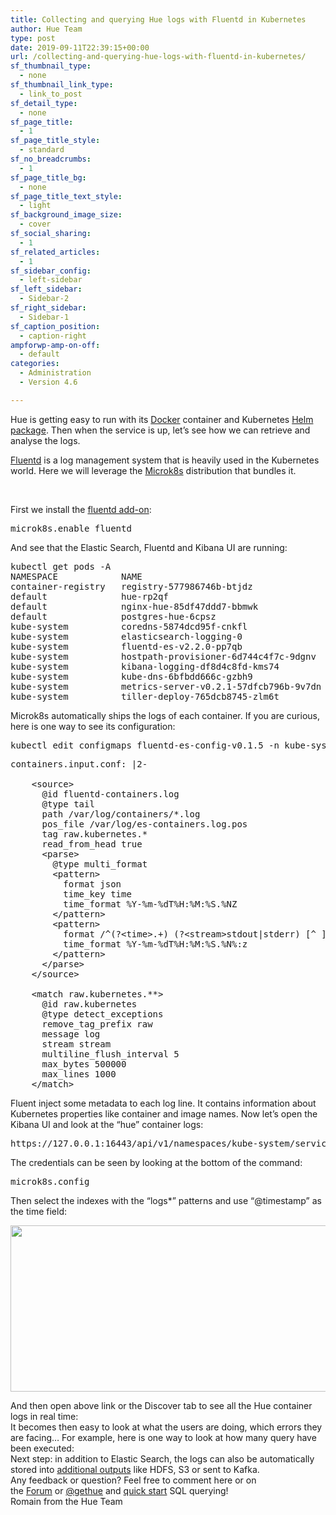 ```yaml
---
title: Collecting and querying Hue logs with Fluentd in Kubernetes
author: Hue Team
type: post
date: 2019-09-11T22:39:15+00:00
url: /collecting-and-querying-hue-logs-with-fluentd-in-kubernetes/
sf_thumbnail_type:
  - none
sf_thumbnail_link_type:
  - link_to_post
sf_detail_type:
  - none
sf_page_title:
  - 1
sf_page_title_style:
  - standard
sf_no_breadcrumbs:
  - 1
sf_page_title_bg:
  - none
sf_page_title_text_style:
  - light
sf_background_image_size:
  - cover
sf_social_sharing:
  - 1
sf_related_articles:
  - 1
sf_sidebar_config:
  - left-sidebar
sf_left_sidebar:
  - Sidebar-2
sf_right_sidebar:
  - Sidebar-1
sf_caption_position:
  - caption-right
ampforwp-amp-on-off:
  - default
categories:
  - Administration
  - Version 4.6

---
```

Hue is getting easy to run with its [Docker][1] container and Kubernetes [Helm package][2]. Then when the service is up, let&#8217;s see how we can retrieve and analyse the logs.

[Fluentd][3] is a log management system that is heavily used in the Kubernetes world. Here we will leverage the [Microk8s][4] distribution that bundles it.

&nbsp;

First we install the [fluentd add-on][5]:

<pre class="brush: bash; title: ; notranslate" title="">microk8s.enable fluentd
</pre>

And see that the Elastic Search, Fluentd and Kibana UI are running:

<pre class="brush: bash; title: ; notranslate" title="">kubectl get pods -A
NAMESPACE            NAME                                     READY   STATUS    RESTARTS   AGE
container-registry   registry-577986746b-btjdz                1/1     Running   299        96d
default              hue-rp2qf                                1/1     Running   69         32d
default              nginx-hue-85df47ddd7-bbmwk               1/1     Running   129        48d
default              postgres-hue-6cpsz                       1/1     Running   72         32d
kube-system          coredns-5874dcd95f-cnkfl                 1/1     Running   239        84d
kube-system          elasticsearch-logging-0                  1/1     Running   117        47d
kube-system          fluentd-es-v2.2.0-pp7qb                  1/1     Running   401        33d
kube-system          hostpath-provisioner-6d744c4f7c-9dgnv    1/1     Running   123        47d
kube-system          kibana-logging-df8d4c8fd-kms74           1/1     Running   169        57d
kube-system          kube-dns-6bfbdd666c-gzbh9                3/3     Running   369        47d
kube-system          metrics-server-v0.2.1-57dfcb796b-9v7dn   2/2     Running   832        114d
kube-system          tiller-deploy-765dcb8745-zlm6t           1/1     Running   382        106d
</pre>

Microk8s automatically ships the logs of each container. If you are curious, here is one way to see its configuration:

<pre class="brush: bash; title: ; notranslate" title="">kubectl edit configmaps fluentd-es-config-v0.1.5 -n kube-system
</pre>

<pre class="brush: bash; title: ; notranslate" title="">containers.input.conf: |2-

    &lt;source&gt;
      @id fluentd-containers.log
      @type tail
      path /var/log/containers/*.log
      pos_file /var/log/es-containers.log.pos
      tag raw.kubernetes.*
      read_from_head true
      &lt;parse&gt;
        @type multi_format
        &lt;pattern&gt;
          format json
          time_key time
          time_format %Y-%m-%dT%H:%M:%S.%NZ
        &lt;/pattern&gt;
        &lt;pattern&gt;
          format /^(?&lt;time&gt;.+) (?&lt;stream&gt;stdout|stderr) [^ ]* (?&lt;log&gt;.*)$/
          time_format %Y-%m-%dT%H:%M:%S.%N%:z
        &lt;/pattern&gt;
      &lt;/parse&gt;
    &lt;/source&gt;

    &lt;match raw.kubernetes.**&gt;
      @id raw.kubernetes
      @type detect_exceptions
      remove_tag_prefix raw
      message log
      stream stream
      multiline_flush_interval 5
      max_bytes 500000
      max_lines 1000
    &lt;/match&gt;
</pre>

Fluent inject some metadata to each log line. It contains information about Kubernetes properties like container and image names. Now let&#8217;s open the Kibana UI and look at the &#8220;hue&#8221; container logs:

<pre class="brush: bash; title: ; notranslate" title="">https://127.0.0.1:16443/api/v1/namespaces/kube-system/services/kibana-logging/proxy/app/kibana#/discover?_g=(refreshInterval:(display:Off,pause:!f,value:0),time:(from:now%2Fd,mode:quick,to:now%2Fd))&_a=(columns:!(log),filters:!(('$state':(store:appState),meta:(alias:!n,disabled:!f,index:b51668f0-a9aa-11e9-afc4-53db22981ed0,key:kubernetes.container_name,negate:!f,params:(query:hue,type:phrase),type:phrase,value:hue),query:(match:(kubernetes.container_name:(query:hue,type:phrase))))),index:b51668f0-a9aa-11e9-afc4-53db22981ed0,interval:auto,query:(language:lucene,query:''),sort:!('@timestamp',desc))
</pre>

The credentials can be seen by looking at the bottom of the command:

<pre class="brush: bash; title: ; notranslate" title="">microk8s.config
</pre>

Then select the indexes with the &#8220;logs*&#8221; patterns and use &#8220;@timestamp&#8221; as the time field:

[<img class="alignnone wp-image-6081" src="https://cdn.gethue.com/uploads/2019/09/es_index_pattern.png" alt="" width="509" height="266" />][6]



<div>
  And then open above link or the Discover tab to see all the Hue container logs in real time:
</div>



<div>
</div>

<div>
  <a href="https://cdn.gethue.com/uploads/2019/09/es_container_hue.png"><img class="alignnone wp-image-6080" src="https://cdn.gethue.com/uploads/2019/09/es_container_hue.png" alt="" /></a>
</div>



<div>
  It becomes then easy to look at what the users are doing, which errors they are facing&#8230; For example, here is one way to look at how many query have been executed:
</div>



<div>
</div>

<div>
  <a href="https://cdn.gethue.com/uploads/2019/09/es_search_hits.png"><img class="alignnone wp-image-6079" src="https://cdn.gethue.com/uploads/2019/09/es_search_hits.png" alt="" /></a>
</div>



<div>
  Next step: in addition to Elastic Search, the logs can also be automatically stored into <a href="https://docs.fluentd.org/output">additional outputs</a> like HDFS, S3 or sent to Kafka.
</div>



<div>
</div>

<div>
  Any feedback or question? Feel free to comment here or on the <a href="https://discourse.gethue.com/">Forum</a> or <a href="https://twitter.com/gethue">@gethue</a> and <a href="https://docs.gethue.com/latest/quickstart/">quick start</a> SQL querying!
</div>



<div>
  Romain from the Hue Team
</div>

<div>
</div>

 [1]: https://github.com/cloudera/hue/tree/master/tools/docker
 [2]: https://github.com/cloudera/hue/tree/master/tools/kubernetes
 [3]: https://www.fluentd.org
 [4]: https://microk8s.io
 [5]: https://microk8s.io/docs/#kubernetes-add-ons
 [6]: https://cdn.gethue.com/uploads/2019/09/es_index_pattern.png
